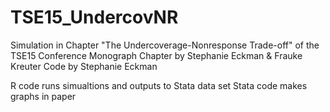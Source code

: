 # TSE15_UndercovNR
Simulation in Chapter "The Undercoverage-Nonresponse Trade-off" of the TSE15 Conference Monograph
Chapter by Stephanie Eckman & Frauke Kreuter
Code by Stephanie Eckman

R code runs simualtions and outputs to Stata data set
Stata code makes graphs in paper
